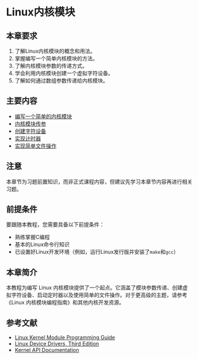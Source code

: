 # Linux内核模块

## 本章要求

1. 了解Linux内核模块的概念和用法。
2. 掌握编写一个简单内核模块的方法。
3. 了解内核模块参数的传递方式。
4. 学会利用内核模块创建一个虚拟字符设备。
5. 了解如何通过数组参数传递给内核模块。

## 主要内容

- [编写一个简单的内核模块](./chapter_2_1.md)
- [内核模块传参](./chapter_2_2.md)
- [创建字符设备](./chapter_2_3.md)
- [实现计时器](./chapter_2_4.md)
- [实现简单文件操作](./chapter_2_5.md)

## 注意

本章节为习题前置知识，而非正式课程内容，但建议先学习本章节内容再进行相关习题。


## 前提条件
要跟随本教程，您需要具备以下前提条件：
- 熟练掌握C编程
- 基本的Linux命令行知识
- 已设置好Linux开发环境（例如，运行Linux发行版并安装了`make`和`gcc`）

## 本章简介

本教程为编写 Linux 内核模块提供了一个起点。它涵盖了模块参数传递、创建虚拟字符设备、启动定时器以及使用简单的文件操作。对于更高级的主题，请参考《Linux 内核模块编程指南》和其他内核开发资源。


## 参考文献

- [Linux Kernel Module Programming Guide](https://tldp.org/LDP/lkmpg/2.6/html/)
- [Linux Device Drivers, Third Edition](https://lwn.net/Kernel/LDD3/)
- [Kernel API Documentation](https://www.kernel.org/doc/html/latest/)

